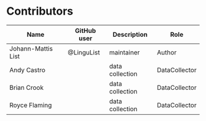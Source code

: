 # Contributors

Name               | GitHub user | Description |Role
---                | ---         | --- | ---
Johann-Mattis List | @LinguList  | maintainer | Author
Andy Castro | | data collection | DataCollector
Brian Crook | | data collection | DataCollector
Royce Flaming | | data collection | DataCollector
